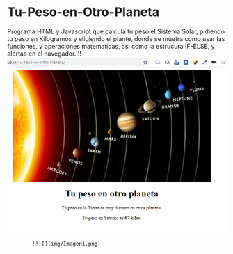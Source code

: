 # Tu-Peso-en-Otro-Planeta
Programa HTML y Javascript que calcula tu peso el Sistema Solar, pidiendo tu peso en Kilogramos y eligiendo el plante, donde se muetra como usar las funciones, y operaciones matematicas, asi como la estrucura IF-ELSE, y alertas en el navegador.
																	!!![](img/Imagen1.png)
			
			!!![](img/Imagen1.png)
			
																	

